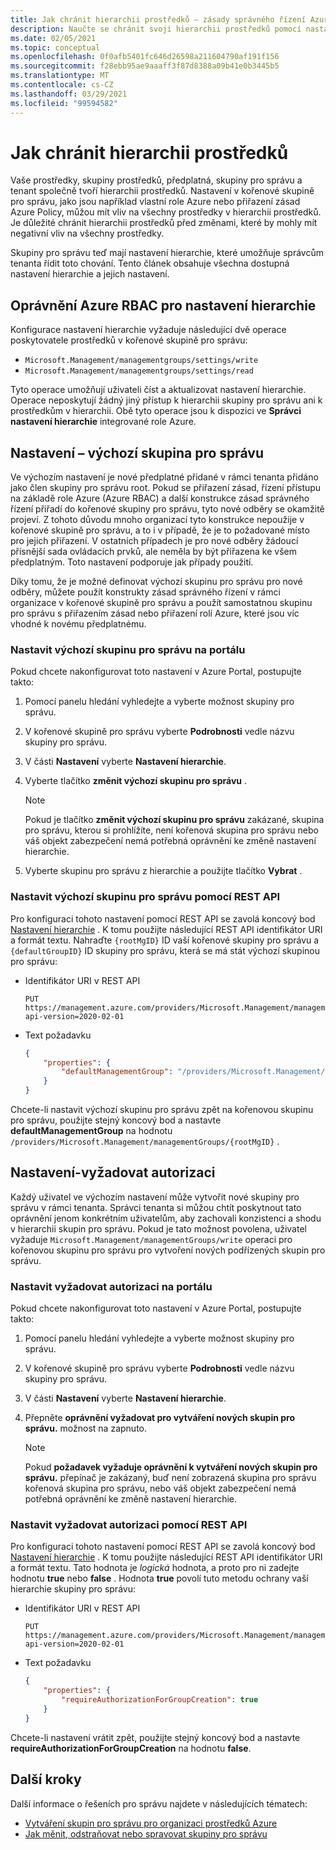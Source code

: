 ```yaml
---
title: Jak chránit hierarchii prostředků – zásady správného řízení Azure
description: Naučte se chránit svoji hierarchii prostředků pomocí nastavení hierarchie, která zahrnují nastavení výchozí skupiny pro správu.
ms.date: 02/05/2021
ms.topic: conceptual
ms.openlocfilehash: 0f0afb5401fc646d26598a211604790af191f156
ms.sourcegitcommit: f28ebb95ae9aaaff3f87d8388a09b41e0b3445b5
ms.translationtype: MT
ms.contentlocale: cs-CZ
ms.lasthandoff: 03/29/2021
ms.locfileid: "99594582"
---
```

# <a name="how-to-protect-your-resource-hierarchy"></a>Jak chránit hierarchii prostředků

Vaše prostředky, skupiny prostředků, předplatná, skupiny pro správu a tenant společně tvoří hierarchii prostředků. Nastavení v kořenové skupině pro správu, jako jsou například vlastní role Azure nebo přiřazení zásad Azure Policy, můžou mít vliv na všechny prostředky v hierarchii prostředků. Je důležité chránit hierarchii prostředků před změnami, které by mohly mít negativní vliv na všechny prostředky.

Skupiny pro správu teď mají nastavení hierarchie, které umožňuje správcům tenanta řídit toto chování. Tento článek obsahuje všechna dostupná nastavení hierarchie a jejich nastavení.

## <a name="azure-rbac-permissions-for-hierarchy-settings"></a>Oprávnění Azure RBAC pro nastavení hierarchie

Konfigurace nastavení hierarchie vyžaduje následující dvě operace poskytovatele prostředků v kořenové skupině pro správu:

- `Microsoft.Management/managementgroups/settings/write`
- `Microsoft.Management/managementgroups/settings/read`

Tyto operace umožňují uživateli číst a aktualizovat nastavení hierarchie. Operace neposkytují žádný jiný přístup k hierarchii skupiny pro správu ani k prostředkům v hierarchii. Obě tyto operace jsou k dispozici ve **Správci nastavení hierarchie** integrované role Azure.

## <a name="setting---default-management-group"></a>Nastavení – výchozí skupina pro správu

Ve výchozím nastavení je nové předplatné přidané v rámci tenanta přidáno jako člen skupiny pro správu root. Pokud se přiřazení zásad, řízení přístupu na základě role Azure (Azure RBAC) a další konstrukce zásad správného řízení přiřadí do kořenové skupiny pro správu, tyto nové odběry se okamžitě projeví. Z tohoto důvodu mnoho organizací tyto konstrukce nepoužije v kořenové skupině pro správu, a to i v případě, že je to požadované místo pro jejich přiřazení. V ostatních případech je pro nové odběry žádoucí přísnější sada ovládacích prvků, ale neměla by být přiřazena ke všem předplatným. Toto nastavení podporuje jak případy použití.

Díky tomu, že je možné definovat výchozí skupinu pro správu pro nové odběry, můžete použít konstrukty zásad správného řízení v rámci organizace v kořenové skupině pro správu a použít samostatnou skupinu pro správu s přiřazením zásad nebo přiřazení rolí Azure, které jsou víc vhodné k novému předplatnému.

### <a name="set-default-management-group-in-portal"></a>Nastavit výchozí skupinu pro správu na portálu

Pokud chcete nakonfigurovat toto nastavení v Azure Portal, postupujte takto:

1. Pomocí panelu hledání vyhledejte a vyberte možnost skupiny pro správu.

1. V kořenové skupině pro správu vyberte **Podrobnosti** vedle názvu skupiny pro správu.

1. V části **Nastavení** vyberte **Nastavení hierarchie**.

1. Vyberte tlačítko **změnit výchozí skupinu pro správu** .

   > [!NOTE]
   > Pokud je tlačítko **změnit výchozí skupinu pro správu** zakázané, skupina pro správu, kterou si prohlížíte, není kořenová skupina pro správu nebo váš objekt zabezpečení nemá potřebná oprávnění ke změně nastavení hierarchie.

1. Vyberte skupinu pro správu z hierarchie a použijte tlačítko **Vybrat** .

### <a name="set-default-management-group-with-rest-api"></a>Nastavit výchozí skupinu pro správu pomocí REST API

Pro konfiguraci tohoto nastavení pomocí REST API se zavolá koncový bod [Nastavení hierarchie](/rest/api/resources/hierarchysettings) . K tomu použijte následující REST API identifikátor URI a formát textu. Nahraďte `{rootMgID}` ID vaší kořenové skupiny pro správu a `{defaultGroupID}` ID skupiny pro správu, která se má stát výchozí skupinou pro správu:

- Identifikátor URI v REST API

  ```http
  PUT https://management.azure.com/providers/Microsoft.Management/managementGroups/{rootMgID}/settings/default?api-version=2020-02-01
  ```

- Text požadavku

  ```json
  {
      "properties": {
          "defaultManagementGroup": "/providers/Microsoft.Management/managementGroups/{defaultGroupID}"
      }
  }
  ```

Chcete-li nastavit výchozí skupinu pro správu zpět na kořenovou skupinu pro správu, použijte stejný koncový bod a nastavte **defaultManagementGroup** na hodnotu `/providers/Microsoft.Management/managementGroups/{rootMgID}` .

## <a name="setting---require-authorization"></a>Nastavení-vyžadovat autorizaci

Každý uživatel ve výchozím nastavení může vytvořit nové skupiny pro správu v rámci tenanta. Správci tenanta si můžou chtít poskytnout tato oprávnění jenom konkrétním uživatelům, aby zachovali konzistenci a shodu v hierarchii skupin pro správu. Pokud je tato možnost povolena, uživatel vyžaduje `Microsoft.Management/managementGroups/write` operaci pro kořenovou skupinu pro správu pro vytvoření nových podřízených skupin pro správu.

### <a name="set-require-authorization-in-portal"></a>Nastavit vyžadovat autorizaci na portálu

Pokud chcete nakonfigurovat toto nastavení v Azure Portal, postupujte takto:

1. Pomocí panelu hledání vyhledejte a vyberte možnost skupiny pro správu.

1. V kořenové skupině pro správu vyberte **Podrobnosti** vedle názvu skupiny pro správu.

1. V části **Nastavení** vyberte **Nastavení hierarchie**.

1. Přepněte **oprávnění vyžadovat pro vytváření nových skupin pro správu.** možnost na zapnuto.

   > [!NOTE]
   > Pokud **požadavek vyžaduje oprávnění k vytváření nových skupin pro správu.** přepínač je zakázaný, buď není zobrazená skupina pro správu kořenová skupina pro správu, nebo váš objekt zabezpečení nemá potřebná oprávnění ke změně nastavení hierarchie.

### <a name="set-require-authorization-with-rest-api"></a>Nastavit vyžadovat autorizaci pomocí REST API

Pro konfiguraci tohoto nastavení pomocí REST API se zavolá koncový bod [Nastavení hierarchie](/rest/api/resources/hierarchysettings) . K tomu použijte následující REST API identifikátor URI a formát textu. Tato hodnota je _logická_ hodnota, a proto pro ni zadejte hodnotu **true** nebo **false** . Hodnota **true** povolí tuto metodu ochrany vaší hierarchie skupiny pro správu:

- Identifikátor URI v REST API

  ```http
  PUT https://management.azure.com/providers/Microsoft.Management/managementGroups/{rootMgID}/settings/default?api-version=2020-02-01
  ```

- Text požadavku

  ```json
  {
      "properties": {
          "requireAuthorizationForGroupCreation": true
      }
  }
  ```

Chcete-li nastavení vrátit zpět, použijte stejný koncový bod a nastavte **requireAuthorizationForGroupCreation** na hodnotu **false**.

## <a name="next-steps"></a>Další kroky

Další informace o řešeních pro správu najdete v následujících tématech:

- [Vytváření skupin pro správu pro organizaci prostředků Azure](../create-management-group-portal.md)
- [Jak měnit, odstraňovat nebo spravovat skupiny pro správu](../manage.md)